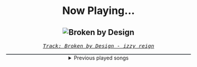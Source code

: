 <div align="center"> 
<h1>Now Playing...</h1>

![Broken by Design](https://i.scdn.co/image/ab67616d00001e02d0bb2dde6ac4586483f39885)
--
_<samp><a href="https://open.spotify.com/track/4aByH1J9Nz5JooEzIE10pZ">Track: Broken by Design - izzy reign</a></samp>_

<div style="border: 1px #4B5054 solid"></div>
<details>
  <summary>
    Previous played songs
  </summary>
  <table>
    <thead>
      <tr>
        <th>
          Artist
        </th>
        <th>
          Song
        </th>
        <th>
          Link
        </th>
      </tr>
    </thead>
    <tbody>
      <tr><td>izzy reign</td><td>Broken by Design</td><td><a href="https://open.spotify.com/track/4aByH1J9Nz5JooEzIE10pZ">https://open.spotify.com/track/4aByH1J9Nz5JooEzIE10pZ</a></td></tr><tr><td>NOTHING MORE</td><td>HOUSE ON SAND (feat. Eric V. of I Prevail)</td><td><a href="https://open.spotify.com/track/7su938XEBoz7xlyepOQCYE">https://open.spotify.com/track/7su938XEBoz7xlyepOQCYE</a></td></tr><tr><td>Windwaker</td><td>Arcane</td><td><a href="https://open.spotify.com/track/6opPm7ldduOxXQuml8HMTK">https://open.spotify.com/track/6opPm7ldduOxXQuml8HMTK</a></td></tr><tr><td>From Fall to Spring</td><td>CONTROL</td><td><a href="https://open.spotify.com/track/0rFXijANK5krCvAksjJEqu">https://open.spotify.com/track/0rFXijANK5krCvAksjJEqu</a></td></tr><tr><td>Dynazty</td><td>Mystery</td><td><a href="https://open.spotify.com/track/0618ICAqYDUfqQZLTi3d5Z">https://open.spotify.com/track/0618ICAqYDUfqQZLTi3d5Z</a></td></tr><tr><td>STARSET</td><td>DEGENERATE</td><td><a href="https://open.spotify.com/track/2Kixa44bjfoT3SYJ2DP3u7">https://open.spotify.com/track/2Kixa44bjfoT3SYJ2DP3u7</a></td></tr><tr><td>Everrest</td><td>Suffocate</td><td><a href="https://open.spotify.com/track/3LPDMyrCyaoVXJsadgoFae">https://open.spotify.com/track/3LPDMyrCyaoVXJsadgoFae</a></td></tr><tr><td>Windwaker</td><td>Infinity</td><td><a href="https://open.spotify.com/track/6i3QWndoulZjTQveysYQmz">https://open.spotify.com/track/6i3QWndoulZjTQveysYQmz</a></td></tr><tr><td>Jinjer</td><td>Kafka</td><td><a href="https://open.spotify.com/track/1WKkLAAjwG2532kWAzhqim">https://open.spotify.com/track/1WKkLAAjwG2532kWAzhqim</a></td></tr><tr><td>Windwaker</td><td>Tabula Rasa</td><td><a href="https://open.spotify.com/track/5ORLp3QJwHvE0Ezfi2HCqI">https://open.spotify.com/track/5ORLp3QJwHvE0Ezfi2HCqI</a></td></tr><tr><td>Killswitch Engage</td><td>Requiem</td><td><a href="https://open.spotify.com/track/25MvjrFM8C6wyCPuQE39TR">https://open.spotify.com/track/25MvjrFM8C6wyCPuQE39TR</a></td></tr><tr><td>Jinjer</td><td>Duél</td><td><a href="https://open.spotify.com/track/4f1vdEOLraUCsdJzlqxIbR">https://open.spotify.com/track/4f1vdEOLraUCsdJzlqxIbR</a></td></tr><tr><td>STARSET</td><td>Dystopia</td><td><a href="https://open.spotify.com/track/5Uonw8U3qItr4oMkArNqU0">https://open.spotify.com/track/5Uonw8U3qItr4oMkArNqU0</a></td></tr><tr><td>Architects</td><td>Blackhole</td><td><a href="https://open.spotify.com/track/3sYUfVmIK2D1WanlDtgWgf">https://open.spotify.com/track/3sYUfVmIK2D1WanlDtgWgf</a></td></tr><tr><td>Everrest</td><td>Gravity</td><td><a href="https://open.spotify.com/track/06rCrc2wssVD1SiHt0pEdC">https://open.spotify.com/track/06rCrc2wssVD1SiHt0pEdC</a></td></tr><tr><td>Windwaker</td><td>Break The Rules</td><td><a href="https://open.spotify.com/track/35ZkA9cbXvnJNVw8pDGqol">https://open.spotify.com/track/35ZkA9cbXvnJNVw8pDGqol</a></td></tr><tr><td>Spiritbox</td><td>Perfect Soul</td><td><a href="https://open.spotify.com/track/3wnNwuoNTLWXRKfBdTeRLs">https://open.spotify.com/track/3wnNwuoNTLWXRKfBdTeRLs</a></td></tr><tr><td>Windwaker</td><td>Juliet</td><td><a href="https://open.spotify.com/track/3OiQe9iUp9sfkWaTAukNBM">https://open.spotify.com/track/3OiQe9iUp9sfkWaTAukNBM</a></td></tr><tr><td>Jinjer</td><td>Green Serpent</td><td><a href="https://open.spotify.com/track/1ukm9xDWMroKswXbb6kMH9">https://open.spotify.com/track/1ukm9xDWMroKswXbb6kMH9</a></td></tr><tr><td>New Medicine</td><td>TYPE</td><td><a href="https://open.spotify.com/track/3G5vS8N3wkjPGbYxvFJv0M">https://open.spotify.com/track/3G5vS8N3wkjPGbYxvFJv0M</a></td></tr>
    </tbody>
  </table>
</details>

</div>
